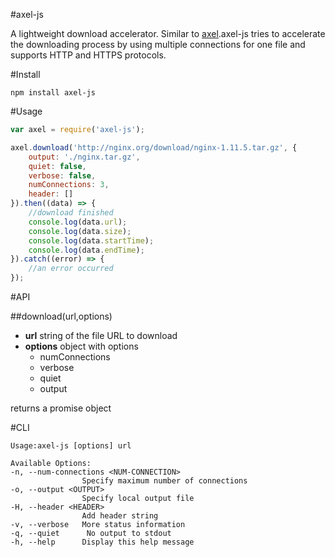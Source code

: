 #axel-js

A lightweight download accelerator. Similar to [axel](https://github.com/eribertomota/axel).axel-js tries to accelerate the downloading process by using multiple connections for one file and supports HTTP and HTTPS protocols.

#Install

```
npm install axel-js
```

#Usage

```javascript
var axel = require('axel-js');

axel.download('http://nginx.org/download/nginx-1.11.5.tar.gz', {
    output: './nginx.tar.gz',
    quiet: false,
    verbose: false,
    numConnections: 3,
    header: []
}).then((data) => {
    //download finished
    console.log(data.url);
    console.log(data.size);
    console.log(data.startTime);
    console.log(data.endTime);
}).catch((error) => {
    //an error occurred
});
```
#API

##download(url,options)

* **url**  string of the file URL to download
* **options**  object with options
    * numConnections
    * verbose
    * quiet
    * output

returns a promise object

#CLI

```
Usage:axel-js [options] url

Available Options:
-n, --num-connections <NUM-CONNECTION>
                Specify maximum number of connections
-o, --output <OUTPUT>
                Specify local output file
-H, --header <HEADER>
                Add header string
-v, --verbose   More status information
-q, --quiet      No output to stdout
-h, --help      Display this help message
```